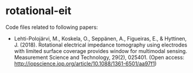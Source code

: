 # rotational-eit

Code files related to following papers:

- Lehti-Polojärvi, M., Koskela, O., Seppänen, A., Figueiras, E., & Hyttinen, J. (2018). Rotational electrical impedance tomography using electrodes with limited surface coverage provides window for multimodal sensing. Measurement Science and Technology, 29(2), 025401. (Open access: http://iopscience.iop.org/article/10.1088/1361-6501/aa97f1)

